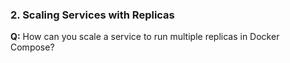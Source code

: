 
### 2. Scaling Services with Replicas

**Q:** How can you scale a service to run multiple replicas in Docker Compose?